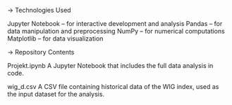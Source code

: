 -> Technologies Used

Jupyter Notebook – for interactive development and analysis
Pandas – for data manipulation and preprocessing
NumPy – for numerical computations
Matplotlib – for data visualization

-> Repository Contents

Projekt.ipynb
A Jupyter Notebook that includes the full data analysis in code.

wig_d.csv
A CSV file containing historical data of the WIG index, used as the input dataset for the analysis.
